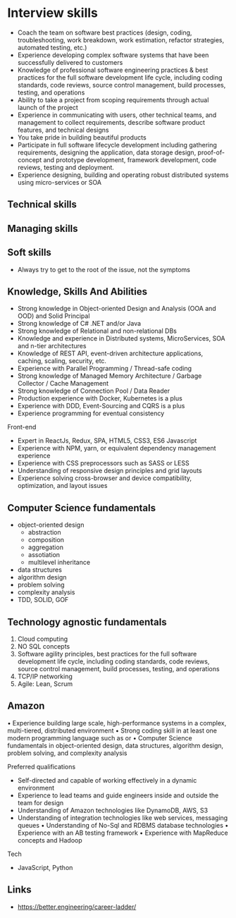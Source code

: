 # Interview skills

* Coach the team on software best practices (design, coding, troubleshooting, work breakdown, work estimation, refactor strategies, automated testing, etc.)
* Experience developing complex software systems that have been successfully delivered to customers
* Knowledge of professional software engineering practices & best practices for the full software development life cycle, including coding standards, code reviews, source control management, build processes, testing, and operations
* Ability to take a project from scoping requirements through actual launch of the project
* Experience in communicating with users, other technical teams, and management to collect requirements, describe software product features, and technical designs
* You take pride in building beautiful products
* Participate in full software lifecycle development including gathering requirements, designing the application, data storage design, proof-of-concept and prototype development, framework development, code reviews, testing and deployment.
* Experience designing, building and operating robust distributed systems using micro-services or SOA

## Technical skills

## Managing skills

## Soft skills

* Always try to get to the root of the issue, not the symptoms

## Knowledge, Skills And Abilities

* Strong knowledge in Object-oriented Design and Analysis (OOA and OOD) and Solid Principal
* Strong knowledge of C# .NET and/or Java
* Strong knowledge of Relational and non-relational DBs
* Knowledge and experience in Distributed systems, MicroServices, SOA and n-tier architectures
* Knowledge of REST API, event-driven architecture applications, caching, scaling, security, etc.
* Experience with Parallel Programming / Thread-safe coding
* Strong knowledge of Managed Memory Architecture / Garbage Collector / Cache Management
* Strong knowledge of Connection Pool / Data Reader
* Production experience with Docker, Kubernetes is a plus
* Experience with DDD, Event-Sourcing and CQRS is a plus
* Experience programming for eventual consistency

Front-end

* Expert in ReactJs, Redux, SPA, HTML5, CSS3, ES6 Javascript
* Experience with NPM, yarn, or equivalent dependency management experience
* Experience with CSS preprocessors such as SASS or LESS
* Understanding of responsive design principles and grid layouts
* Experience solving cross-browser and device compatibility, optimization, and layout issues

## Computer Science fundamentals

* object-oriented design
    * abstraction
    * composition
    * aggregation
    * assotiation
    * multilevel inheritance
* data structures
* algorithm design
* problem solving
* complexity analysis
* TDD, SOLID, GOF

## Technology agnostic fundamentals

1. Cloud computing
1. NO SQL concepts
1. Software agility principles, best practices for the full software development life cycle, including coding standards, code reviews, source control management, build processes, testing, and operations
1. TCP/IP networking
1. Agile: Lean, Scrum

## Amazon

• Experience building large scale, high-performance systems in a complex, multi-tiered, distributed environment
• Strong coding skill in at least one modern programming language such as or
• Computer Science fundamentals in object-oriented design, data structures, algorithm design, problem solving, and complexity analysis

Preferred qualifications

* Self-directed and capable of working effectively in a dynamic environment
* Experience to lead teams and guide engineers inside and outside the team for design
* Understanding of Amazon technologies like DynamoDB, AWS, S3
* Understanding of integration technologies like web services, messaging queues
• Understanding of No-Sql and RDBMS database technologies
• Experience with an AB testing framework
• Experience with MapReduce concepts and Hadoop

Tech

* JavaScript, Python

## Links

* https://better.engineering/career-ladder/

